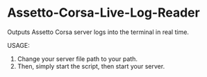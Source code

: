 # Assetto-Corsa-Live-Log-Reader
Outputs Assetto Corsa server logs into the terminal in real time.

USAGE:
1. Change your server file path to your path.
2. Then, simply start the script, then start your server.
